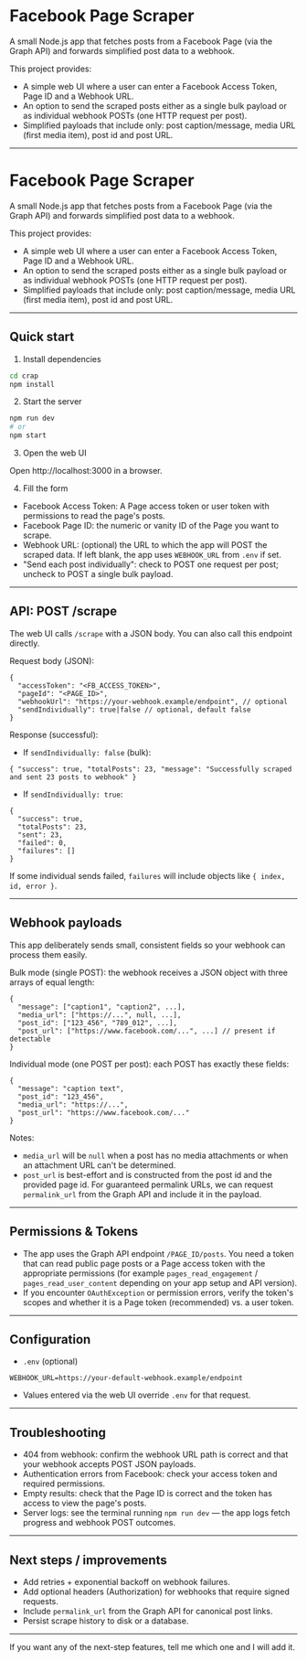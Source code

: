 # Facebook Page Scraper

A small Node.js app that fetches posts from a Facebook Page (via the Graph API) and forwards simplified post data to a webhook.

This project provides:
- A simple web UI where a user can enter a Facebook Access Token, Page ID and a Webhook URL.
- An option to send the scraped posts either as a single bulk payload or as individual webhook POSTs (one HTTP request per post).
- Simplified payloads that include only: post caption/message, media URL (first media item), post id and post URL.

---
# Facebook Page Scraper

A small Node.js app that fetches posts from a Facebook Page (via the Graph API) and forwards simplified post data to a webhook.

This project provides:
- A simple web UI where a user can enter a Facebook Access Token, Page ID and a Webhook URL.
- An option to send the scraped posts either as a single bulk payload or as individual webhook POSTs (one HTTP request per post).
- Simplified payloads that include only: post caption/message, media URL (first media item), post id and post URL.

---

## Quick start

1. Install dependencies

```bash
cd crap
npm install
```

2. Start the server

```bash
npm run dev
# or
npm start
```

3. Open the web UI

Open http://localhost:3000 in a browser.

4. Fill the form
- Facebook Access Token: A Page access token or user token with permissions to read the page's posts.
- Facebook Page ID: the numeric or vanity ID of the Page you want to scrape.
- Webhook URL: (optional) the URL to which the app will POST the scraped data. If left blank, the app uses `WEBHOOK_URL` from `.env` if set.
- "Send each post individually": check to POST one request per post; uncheck to POST a single bulk payload.

---

## API: POST /scrape
The web UI calls `/scrape` with a JSON body. You can also call this endpoint directly.

Request body (JSON):
```
{
  "accessToken": "<FB_ACCESS_TOKEN>",
  "pageId": "<PAGE_ID>",
  "webhookUrl": "https://your-webhook.example/endpoint", // optional
  "sendIndividually": true|false // optional, default false
}
```

Response (successful):
- If `sendIndividually: false` (bulk):
```
{ "success": true, "totalPosts": 23, "message": "Successfully scraped and sent 23 posts to webhook" }
```

- If `sendIndividually: true`:
```
{
  "success": true,
  "totalPosts": 23,
  "sent": 23,
  "failed": 0,
  "failures": []
}
```
If some individual sends failed, `failures` will include objects like `{ index, id, error }`.

---

## Webhook payloads

This app deliberately sends small, consistent fields so your webhook can process them easily.

Bulk mode (single POST): the webhook receives a JSON object with three arrays of equal length:
```
{
  "message": ["caption1", "caption2", ...],
  "media_url": ["https://...", null, ...],
  "post_id": ["123_456", "789_012", ...],
  "post_url": ["https://www.facebook.com/...", ...] // present if detectable
}
```

Individual mode (one POST per post): each POST has exactly these fields:
```
{
  "message": "caption text",
  "post_id": "123_456",
  "media_url": "https://...",
  "post_url": "https://www.facebook.com/..."
}
```

Notes:
- `media_url` will be `null` when a post has no media attachments or when an attachment URL can't be determined.
- `post_url` is best-effort and is constructed from the post id and the provided page id. For guaranteed permalink URLs, we can request `permalink_url` from the Graph API and include it in the payload.

---

## Permissions & Tokens
- The app uses the Graph API endpoint `/PAGE_ID/posts`. You need a token that can read public page posts or a Page access token with the appropriate permissions (for example `pages_read_engagement` / `pages_read_user_content` depending on your app setup and API version).
- If you encounter `OAuthException` or permission errors, verify the token's scopes and whether it is a Page token (recommended) vs. a user token.

---

## Configuration
- `.env` (optional)
```
WEBHOOK_URL=https://your-default-webhook.example/endpoint
```
- Values entered via the web UI override `.env` for that request.

---

## Troubleshooting
- 404 from webhook: confirm the webhook URL path is correct and that your webhook accepts POST JSON payloads.
- Authentication errors from Facebook: check your access token and required permissions.
- Empty results: check that the Page ID is correct and the token has access to view the page's posts.
- Server logs: see the terminal running `npm run dev` — the app logs fetch progress and webhook POST outcomes.

---

## Next steps / improvements
- Add retries + exponential backoff on webhook failures.
- Add optional headers (Authorization) for webhooks that require signed requests.
- Include `permalink_url` from the Graph API for canonical post links.
- Persist scrape history to disk or a database.

---

If you want any of the next-step features, tell me which one and I will add it.
